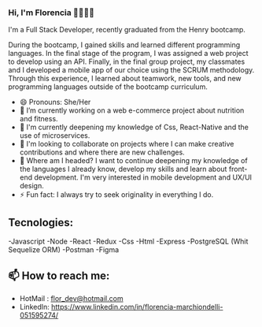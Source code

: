 ### Hi, I'm Florencia 👋👩🏼‍💻
I'm a Full Stack Developer, recently graduated from the Henry bootcamp.

During the bootcamp, I gained skills and learned different programming languages. In the final stage of the program, I was assigned a web project to develop using an API. Finally, in the final group project, my classmates and I developed a mobile app of our choice using the SCRUM methodology. Through this experience, I learned about teamwork, new tools, and new programming languages outside of the bootcamp curriculum.

- 😄 Pronouns: She/Her
- 🔭  I’m currently working on a web e-commerce project about nutrition and fitness.
- 🌱  I'm currently deepening my knowledge of Css, React-Native and the use of microservices.
- 👯  I'm looking to collaborate on projects where I can make creative contributions and where there are new challenges.
- 🚀  Where am I headed? I want to continue deepening my knowledge of the languages I already know, develop my skills and learn about front-end development. I'm very interested in mobile development and UX/UI design.
- ⚡ Fun fact:  I always try to seek originality in everything I do.
## Tecnologies: 
-Javascript
-Node
-React
-Redux
-Css
-Html
-Express
-PostgreSQL (Whit Sequelize ORM)
-Postman
-Figma

## 📫 How to reach me: 
- HotMail : flor_dev@hotmail.com
- LinkedIn: https://www.linkedin.com/in/florencia-marchiondelli-051595274/



<!--
**FlorMarchion/FlorMarchion** is a ✨ _special_ ✨ repository because its `README.md` (this file) appears on your GitHub profile.

-->
